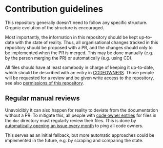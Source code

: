 # Contribution guidelines

This repository generally doesn't need to follow any specific structure.
Organic evolution of the structure is encouraged.

Most importantly, the information in this repository should be kept up-to-date with the state of reality.
Thus, all organisational changes tracked in this repository should be proposed with a PR,
and the changes should only to be implemented when the PR is merged.
This may be done manually (e.g. by the person merging the PR) or automatically (e.g. using CD).

All files should have at least somebody in charge of keeping it up-to-date, which should be described with an entry in [CODEOWNERS](./.github/CODEOWNERS).
Those people will be requested for a review and be given write access to the repository, see also [permissions of this repository](./doc/org-repo.md).

## Regular manual reviews

Unavoidibly it can also happen for reality to deviate from the documentation without a PR.
To mitigate this, all people with [code owner entries](./.github/CODEOWNERS) for files in the `doc` directory must regularly review their files.
This is done by [automatically opening an issue every month](./.github/workflows/review.yml) to ping all code owners.

This serves as an initial fallback, but more automatic approaches could be implemented in the future, e.g. by scraping and comparing the state.
